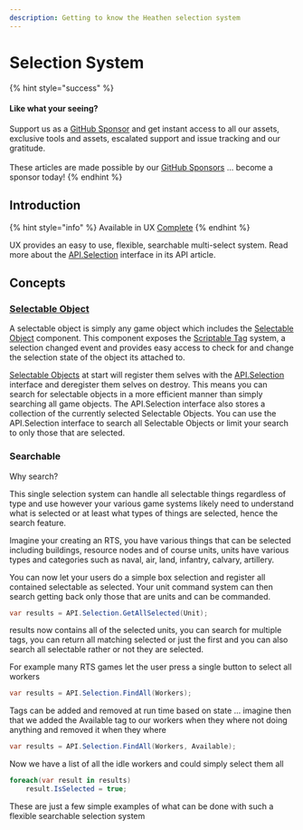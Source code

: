 ```yaml
---
description: Getting to know the Heathen selection system
---
```


# Selection System

{% hint style="success" %}
#### Like what your seeing?

Support us as a [GitHub Sponsor](../../../../become-a-sponsor/) and get instant access to all our assets, exclusive tools and assets, escalated support and issue tracking and our gratitude.\
\
These articles are made possible by our [GitHub Sponsors](../../../../become-a-sponsor/) ... become a sponsor today!
{% endhint %}

## Introduction

{% hint style="info" %}
Available in UX [Complete](https://assetstore.unity.com/packages/tools/utilities/ux-v2-complete-201905)
{% endhint %}

UX provides an easy to use, flexible, searchable multi-select system. Read more about the [API.Selection](../../api/selection.md) interface in its API article.

## Concepts

### [Selectable Object](../../components/selectable-object.md)

A selectable object is simply any game object which includes the [Selectable Object](../../components/selectable-object.md) component. This component exposes the [Scriptable Tag](../../../system-core/scriptable-tags.md) system, a selection changed event and provides easy access to check for and change the selection state of the object its attached to.

[Selectable Objects](../../components/selectable-object.md) at start will register them selves with the [API.Selection](../../api/selection.md) interface and deregister them selves on destroy. This means you can search for selectable objects in a more efficient manner than simply searching all game objects. The API.Selection interface also stores a collection of the currently selected Selectable Objects. You can use the API.Selection interface to search all Selectable Objects or limit your search to only those that are selected.

### Searchable

Why search?

This single selection system can handle all selectable things regardless of type and use however your various game systems likely need to understand what is selected or at least what types of things are selected, hence the search feature.

Imagine your creating an RTS, you have various things that can be selected including buildings, resource nodes and of course units, units have various types and categories such as naval, air, land, infantry, calvary, artillery.

You can now let your users do a simple box selection and register all contained selectable as selected. Your unit command system can then search getting back only those that are units and can be commanded.

```csharp
var results = API.Selection.GetAllSelected(Unit);
```

results now contains all of the selected units, you can search for multiple tags, you can return all matching selected or just the first and you can also search all selectable rather or not they are selected.

For example many RTS games let the user press a single button to select all workers

```csharp
var results = API.Selection.FindAll(Workers);
```

Tags can be added and removed at run time based on state ... imagine then that we added the Available tag to our workers when they where not doing anything and removed it when they where

```csharp
var results = API.Selection.FindAll(Workers, Available);
```

Now we have a list of all the idle workers and could simply select them all

```csharp
foreach(var result in results)
    result.IsSelected = true;
```

These are just a few simple examples of what can be done with such a flexible searchable selection system

